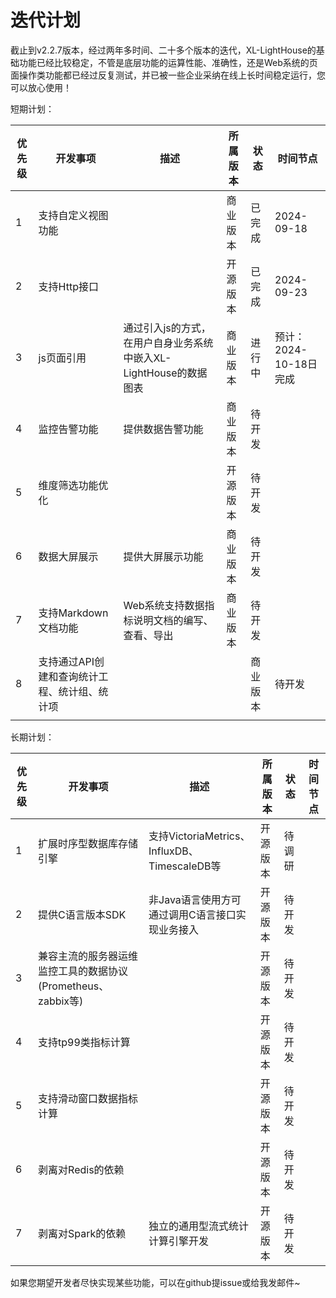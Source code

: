 # 迭代计划

截止到v2.2.7版本，经过两年多时间、二十多个版本的迭代，XL-LightHouse的基础功能已经比较稳定，不管是底层功能的运算性能、准确性，还是Web系统的页面操作类功能都已经过反复测试，并已被一些企业采纳在线上长时间稳定运行，您可以放心使用！

短期计划：

| 优先级 | 开发事项 | 描述 | 所属版本 | 状态 | 时间节点 |
| --- | --- | --- | --- |--- |--- |
| 1 | 支持自定义视图功能 | | 商业版本 |已完成 | 2024-09-18 |
| 2 | 支持Http接口 | | 开源版本| 已完成 | 2024-09-23 |
| 3 | js页面引用 | 通过引入js的方式，在用户自身业务系统中嵌入XL-LightHouse的数据图表 | 商业版本 | 进行中|预计：2024-10-18日完成|
| 4 | 监控告警功能 | 提供数据告警功能 | 商业版本| 待开发||
| 5 | 维度筛选功能优化 |  |开源版本| 待开发||
| 6 | 数据大屏展示 | 提供大屏展示功能 |商业版本| 待开发||
| 7 | 支持Markdown文档功能 | Web系统支持数据指标说明文档的编写、查看、导出|商业版本| 待开发||
| 8 | 支持通过API创建和查询统计工程、统计组、统计项| ||商业版本| 待开发|
| | | || ||

长期计划：

| 优先级 | 开发事项 | 描述 | 所属版本 | 状态 | 时间节点 |
| --- | --- | --- | --- |--- |--- |
| 1 | 扩展时序型数据库存储引擎 | 支持VictoriaMetrics、InfluxDB、TimescaleDB等 |开源版本| 待调研||
| 2 | 提供C语言版本SDK | 非Java语言使用方可通过调用C语言接口实现业务接入 |开源版本| 待开发||
| 3 | 兼容主流的服务器运维监控工具的数据协议(Prometheus、zabbix等) | |开源版本| 待开发||
| 4 | 支持tp99类指标计算 | |开源版本| 待开发||
| 5 | 支持滑动窗口数据指标计算 | |开源版本| 待开发||
| 6 | 剥离对Redis的依赖 | |开源版本| 待开发||
| 7 | 剥离对Spark的依赖 | 独立的通用型流式统计计算引擎开发 |开源版本| 待开发||

如果您期望开发者尽快实现某些功能，可以在github提issue或给我发邮件~